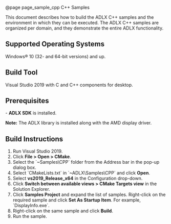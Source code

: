 @page page_sample_cpp C++ Samples
<!--
# Copyright (c) 2023 - 2025 Advanced Micro Devices, Inc. All rights reserved.
#
#-------------------------------------------------------------------------------------------------
-->
This document describes how to build the ADLX C++ samples and the environment in which they can be executed. The ADLX C++ samples are organized per domain, and they demonstrate the entire ADLX functionality.

<h2>Supported Operating Systems</h2>
Windows® 10 (32- and 64-bit versions) and up.

<h2>Build Tool</h2>
Visual Studio 2019 with C and C++ components for desktop.

<h2>Prerequisites</h2>
- <b>ADLX SDK</b> is installed.

<b>Note:</b> The ADLX library is installed along with the AMD display driver.

<h2>Build Instructions</h2>
<ol>
    <li> Run Visual Studio 2019.</li>
    <li> Click <b>File > Open > CMake</b>.</li>
    <li> Select the `~Samples\CPP` folder from the Address bar in the pop-up dialog box.</li>
    <li> Select `CMakeLists.txt` in `~ADLX\Samples\CPP` and click <b>Open</b>.</li>
    <li> Select <b>vs2019_Release_x64</b> in the Configuration drop-down.</li>
    <li> Click <b>Switch between available views > CMake Targets view</b> in the Solution Explorer.</li>
    <li> Click <b>Samples Project</b> and expand the list of samples. Right-click on the required sample and click <b>Set As Startup Item</b>. For example, `DisplayInfo.exe`.</li>
    <li> Right-click on the same sample and click <b>Build</b>.</li>
    <li> Run the sample.</li>
</ol>